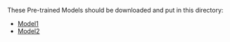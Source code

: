 These Pre-trained Models should be downloaded and put in this directory:

- [Model1](https://shanghuagao.oss-cn-beijing.aliyuncs.com/res2net/res2net50_v1b_26w_4s-3cf99910.pth)
- [Model2](https://shanghuagao.oss-cn-beijing.aliyuncs.com/res2net/res2net101_v1b_26w_4s-0812c246.pth)
